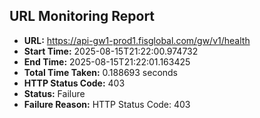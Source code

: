 ## URL Monitoring Report

- **URL:** https://api-gw1-prod1.fisglobal.com/gw/v1/health
- **Start Time:** 2025-08-15T21:22:00.974732
- **End Time:** 2025-08-15T21:22:01.163425
- **Total Time Taken:** 0.188693 seconds
- **HTTP Status Code:** 403
- **Status:** Failure
- **Failure Reason:** HTTP Status Code: 403
